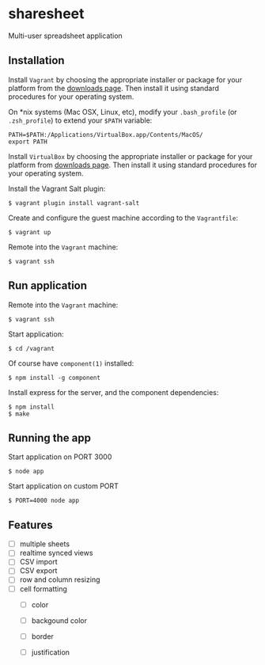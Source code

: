 # sharesheet

 Multi-user spreadsheet application

## Installation

 Install `Vagrant` by choosing the appropriate installer or package for your platform from the [downloads page](http://downloads.vagrantup.com/). Then install it using standard procedures for your operating system.

 On *nix systems (Mac OSX, Linux, etc), modify your `.bash_profile` (or `.zsh_profile`) to extend your `$PATH` variable:

    PATH=$PATH:/Applications/VirtualBox.app/Contents/MacOS/
    export PATH

 Install `VirtualBox` by choosing the appropriate installer or package for your platform from [downloads page](https://www.virtualbox.org/wiki/Downloads). Then install it using  standard procedures for your operating system.

 Install the Vagrant Salt plugin:

    $ vagrant plugin install vagrant-salt


 Create and configure the guest machine according to the `Vagrantfile`:

    $ vagrant up

 Remote into the `Vagrant` machine:

    $ vagrant ssh

## Run application

 Remote into the `Vagrant` machine:

    $ vagrant ssh

 Start application:

    $ cd /vagrant

 Of course have `component(1)` installed:

    $ npm install -g component

 Install express for the server, and the component dependencies:

    $ npm install
    $ make

## Running the app

 Start application on PORT 3000

    $ node app

 Start application on custom PORT

    $ PORT=4000 node app

## Features

 - [ ] multiple sheets
 - [ ] realtime synced views
 - [ ] CSV import
 - [ ] CSV export
 - [ ] row and column resizing
 - [ ] cell formatting
    - [ ] color
    - [ ] backgound color
    - [ ] border
    - [ ] justification

